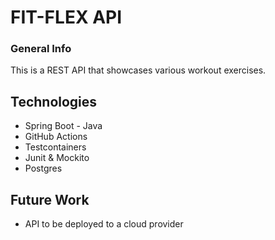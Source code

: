 # FIT-FLEX API

### General Info
This is a REST API that showcases various workout exercises.

## Technologies
+ Spring Boot - Java
+ GitHub Actions
+ Testcontainers
+ Junit & Mockito
+ Postgres

## Future Work
+ API to be deployed to a cloud provider